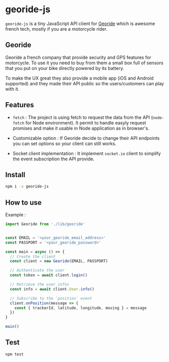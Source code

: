 # georide-js

`georide-js` is a tiny JavaScript API client for [Georide](https://georide.fr/) which is awesome french tech, mostly if you are a motorcycle rider.


## Georide

Georide a french company that provide security and GPS features for motorcycle. 
To use it you need to buy from them a small box full of sensors that you put on your bike directly powered by its battery.

To make the UX great they also provide a mobile app (iOS and Android supported) and they made their API public so the users/customers can play with it.


## Features

* `fetch` : The project is using fetch to request the data from the API (`node-fetch` for Node environment). It permit to handle easyly request promises and make it usable in Node application as in browser's.

* Customizable option : If Georide decide to change their API endpoints you can set options so your client can still works.

* Socket client implementation : It implement `socket.io` client to simplify the event subscription the API provide.


## Install

```sh
npm i -s georide-js
```

## How to use

Example :

```js
import Georide from './lib/georide'


const EMAIL = '<your_georide_email_address>'
const PASSPORT = '<your_georide_password>'

const main = async () => {
  // Create the client
  const client = new Georide(EMAIL, PASSPORT)

  // Authenticate the user
  const token = await client.login()

  // Retrieve the user infos
  const info = await client.User.info()

  // Subscribe to the `position` event
  client.onPosition(message => {
    const { trackerId, latitude, longitude, moving } = message
  })
}

main()
```

## Test

```sh
npm test
```
